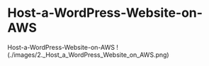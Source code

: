 # Host-a-WordPress-Website-on-AWS
Host-a-WordPress-Website-on-AWS
!(./images/2._Host_a_WordPress_Website_on_AWS.png)
